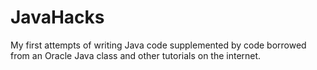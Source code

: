 JavaHacks
=========

My first attempts of writing Java code supplemented by code borrowed from an Oracle Java class and other tutorials on the internet.
